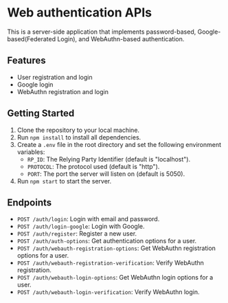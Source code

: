 # Web authentication APIs

This is a server-side application that implements password-based, Google-based(Federated Login), and WebAuthn-based authentication.

## Features

- User registration and login
- Google login
- WebAuthn registration and login


## Getting Started

1. Clone the repository to your local machine.
2. Run `npm install` to install all dependencies.
3. Create a `.env` file in the root directory and set the following environment variables:
    - `RP_ID`: The Relying Party Identifier (default is "localhost").
    - `PROTOCOL`: The protocol used (default is "http").
    - `PORT`: The port the server will listen on (default is 5050).
4. Run `npm start` to start the server.

## Endpoints

- `POST /auth/login`: Login with email and password.
- `POST /auth/login-google`: Login with Google.
- `POST /auth/register`: Register a new user.
- `POST /auth/auth-options`: Get authentication options for a user.
- `POST /auth/webauth-registration-options`: Get WebAuthn registration options for a user.
- `POST /auth/webauth-registration-verification`: Verify WebAuthn registration.
- `POST /auth/webauth-login-options`: Get WebAuthn login options for a user.
- `POST /auth/webauth-login-verification`: Verify WebAuthn login.
